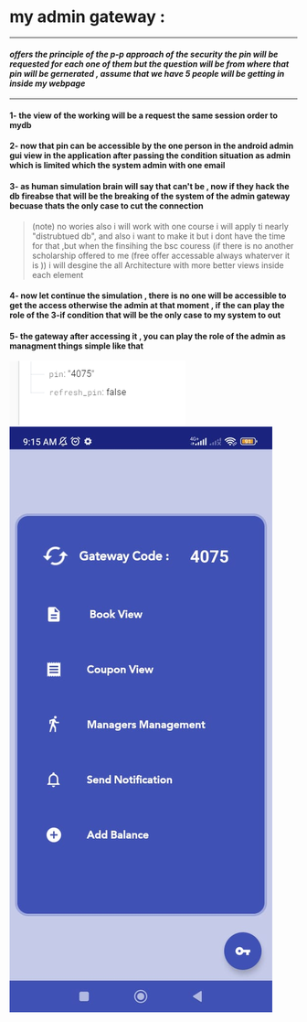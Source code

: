 
# my admin gateway : 

----------


####  ***offers the principle of the p-p approach of the security the pin will be requested for each one of them but the question will be from where that pin will be gernerated , assume that we have 5 people will be getting in inside my webpage*** 


----------


#### 1- the view of the working will be a request the same session order to mydb 

#### 2- now that pin can be accessible by the one person in the android admin gui view in the application after passing the condition situation as admin which is limited which the system admin with one email 

#### 3- as human simulation brain will say that can't be , now if they hack the db fireabse that will be the breaking of the system of the admin gateway becuase thats the only case to cut the connection

> (note) no wories also i will work with one course i will apply ti nearly "distrubtued db", and also i want to make it but i dont have the time for that ,but when the finsihing the bsc couress (if there is no another scholarship offered to me (free offer accessable always whaterver it is )) i will desgine the all Architecture with more better views inside each element 


#### 4- now let continue the simulation , there is no one will be accessible to get the access otherwise the admin at that moment , if the can play the role of the 3-if condition that will be the only case to my system to out

#### 5- the gateway after accessing it , you can play the role of the admin as managment things simple like that 

![db information](https://github.com/210041258/E-commerce-system-application-/blob/main/admin%20gateway/Screenshots/db.png)
![mobile admin pin](https://github.com/210041258/E-commerce-system-application-/blob/main/admin%20gateway/Screenshots/mobile_that_time.jpeg)
